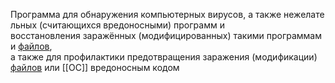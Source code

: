 Программа для обнаружения компьютерных вирусов, а также нежелательных (считающихся вредоносными) программ и 
восстановления заражённых (модифицированных) такими программами [файлов](файл), 
а также для профилактики предотвращения заражения (модификации) [файлов](файл) или [[ОС]] вредоносным кодом